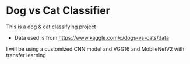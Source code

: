 # Dog vs Cat Classifier
This is a dog &amp; cat classifying project

 - Data used is from https://www.kaggle.com/c/dogs-vs-cats/data

I will be using a customized CNN model and VGG16 and MobileNetV2 with transfer learning


